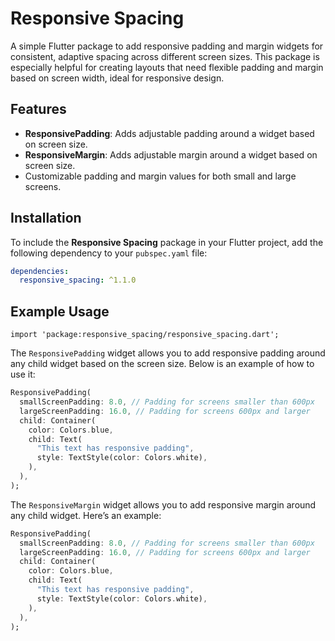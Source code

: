 # Responsive Spacing

A simple Flutter package to add responsive padding and margin widgets for consistent, adaptive spacing across different screen sizes. This package is especially helpful for creating layouts that need flexible padding and margin based on screen width, ideal for responsive design.

## Features

- **ResponsivePadding**: Adds adjustable padding around a widget based on screen size.
- **ResponsiveMargin**: Adds adjustable margin around a widget based on screen size.
- Customizable padding and margin values for both small and large screens.

## Installation

To include the **Responsive Spacing** package in your Flutter project, add the following dependency to your `pubspec.yaml` file:

```yaml
dependencies:
  responsive_spacing: ^1.1.0
```
## Example Usage

```
import 'package:responsive_spacing/responsive_spacing.dart';
```
The `ResponsivePadding` widget allows you to add responsive padding around any child widget based on the screen size. Below is an example of how to use it:

```dart
ResponsivePadding(
  smallScreenPadding: 8.0, // Padding for screens smaller than 600px
  largeScreenPadding: 16.0, // Padding for screens 600px and larger
  child: Container(
    color: Colors.blue,
    child: Text(
      "This text has responsive padding",
      style: TextStyle(color: Colors.white),
    ),
  ),
);
```
The `ResponsiveMargin` widget allows you to add responsive margin around any child widget. Here’s an example:

```dart
ResponsivePadding(
  smallScreenPadding: 8.0, // Padding for screens smaller than 600px
  largeScreenPadding: 16.0, // Padding for screens 600px and larger
  child: Container(
    color: Colors.blue,
    child: Text(
      "This text has responsive padding",
      style: TextStyle(color: Colors.white),
    ),
  ),
);
```
